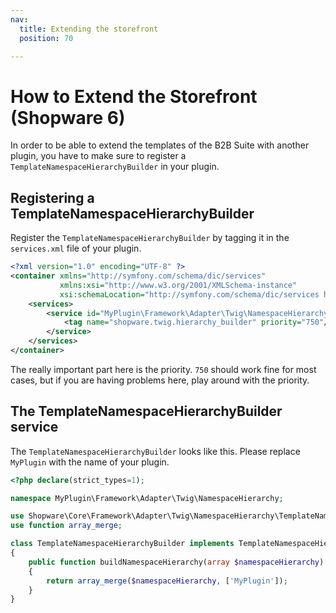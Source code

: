 ```yaml
---
nav:
  title: Extending the storefront
  position: 70

---
```


# How to Extend the Storefront (Shopware 6)

In order to be able to extend the templates of the B2B Suite with another plugin, you have to make sure to register a `TemplateNamespaceHierarchyBuilder` in your plugin.

## Registering a TemplateNamespaceHierarchyBuilder

Register the `TemplateNamespaceHierarchyBuilder` by tagging it in the `services.xml` file of your plugin.

```xml
<?xml version="1.0" encoding="UTF-8" ?>
<container xmlns="http://symfony.com/schema/dic/services"
           xmlns:xsi="http://www.w3.org/2001/XMLSchema-instance"
           xsi:schemaLocation="http://symfony.com/schema/dic/services http://symfony.com/schema/dic/services/services-1.0.xsd">
    <services>
        <service id="MyPlugin\Framework\Adapter\Twig\NamespaceHierarchy\TemplateNamespaceHierarchyBuilder">
            <tag name="shopware.twig.hierarchy_builder" priority="750"/>
        </service>
    </services>
</container>
```

The really important part here is the priority. `750` should work fine for most cases, but if you are having problems here, play around with the priority.

## The TemplateNamespaceHierarchyBuilder service

The `TemplateNamespaceHierarchyBuilder` looks like this. Please replace `MyPlugin` with the name of your plugin.

```php
<?php declare(strict_types=1);

namespace MyPlugin\Framework\Adapter\Twig\NamespaceHierarchy;

use Shopware\Core\Framework\Adapter\Twig\NamespaceHierarchy\TemplateNamespaceHierarchyBuilderInterface;
use function array_merge;

class TemplateNamespaceHierarchyBuilder implements TemplateNamespaceHierarchyBuilderInterface
{
    public function buildNamespaceHierarchy(array $namespaceHierarchy): array
    {
        return array_merge($namespaceHierarchy, ['MyPlugin']);
    }
}
```
